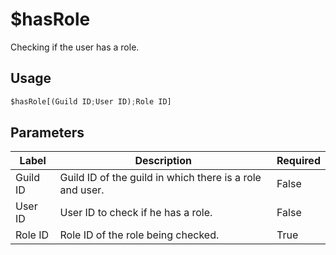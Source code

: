 # $hasRole
Checking if the user has a role.

## Usage
```py
$hasRole[(Guild ID;User ID);Role ID]
```

## Parameters
| Label | Description | Required |
| ----- | ----------- | -------- |
| Guild ID | Guild ID of the guild in which there is a role and user. | False |
| User ID | User ID to check if he has a role. | False |
| Role ID | Role ID of the role being checked. | True |
